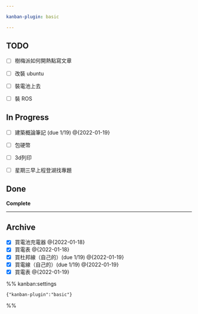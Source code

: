 ```yaml
---

kanban-plugin: basic

---
```


## TODO

- [ ] 樹梅派如何開熱點寫文章
- [ ] 改裝 ubuntu
- [ ] 裝電池上去
- [ ] 裝 ROS


## In Progress

- [ ] 建築概論筆記 (due 1/19) @{2022-01-19}
- [ ] 包硬幣
- [ ] 3d列印
- [ ] 星期三早上程登湖找專題


## Done

**Complete**


***

## Archive

- [x] 買電池充電器 @{2022-01-18}
- [x] 買電表 @{2022-01-18}
- [x] 買杜邦線（自己的）(due 1/19) @{2022-01-19}
- [x] 買電線（自己的）(due 1/19) @{2022-01-19}
- [x] 買電表 @{2022-01-19}

%% kanban:settings
```
{"kanban-plugin":"basic"}
```
%%